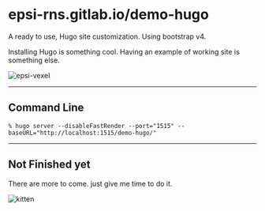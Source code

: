 epsi-rns.gitlab.io/demo-hugo
=====================

A ready to use, Hugo site customization.
Using bootstrap v4.

Installing Hugo is something cool.
Having an example of working site is something else.

![epsi-vexel][image-epsi-vexel]

-- -- --

## Command Line

```
% hugo server --disableFastRender --port="1515" --baseURL="http://localhost:1515/demo-hugo/"
```

-- -- --

## Not Finished yet

There are more to come.
just give me time to do it.


![kitten][image-kitten]

[image-epsi-vexel]: http://epsi-rns.gitlab.io/assets/site/images/authors/epsi-vexel.png
[image-kitten]: http://epsi-rns.github.io/assets/site/images/kitten.jpg
